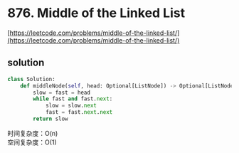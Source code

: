 # 876. Middle of the Linked List
[https://leetcode.com/problems/middle-of-the-linked-list/](https://leetcode.com/problems/middle-of-the-linked-list/)


## solution

```python
class Solution:
    def middleNode(self, head: Optional[ListNode]) -> Optional[ListNode]:
        slow = fast = head
        while fast and fast.next:
            slow = slow.next
            fast = fast.next.next
        return slow        
```
时间复杂度：O(n) <br>
空间复杂度：O(1)
